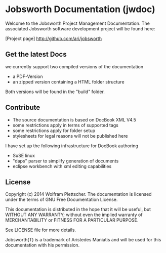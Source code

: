 Jobsworth Documentation (jwdoc)
===============================

Welcome to the Jobsworth Project Management Documentation.
The associated Jobsworth software development project will be found here:

[Project page]             http://github.com/ari/jobsworth


Get the latest Docs
-------------------

we currently support two compiled versions of the documentation

* a PDF-Version
* an zipped version containing a HTML folder structure
 
Both versions will be found in the "build" folder.

Contribute
----------

* The source documentation is based on DocBook XML V4.5
* some restrictions apply in terms of supported tags
* some restrictions apply for folder setup
* stylesheets for legal reasons will not be published here

I have set up the following infrastructure for DocBook authoring

* SuSE linux
* "daps" parser to simplify generation of documents
* eclipse workbench with xml editing capabilities

License
-------

Copyright (c) 2014 Wolfram Plettscher. The documentation is licensed under the terms of GNU Free Documentation License.

This documentation is distributed in the hope that it will be useful, but WITHOUT ANY WARRANTY; without even the implied warranty of MERCHANTABILITY or FITNESS FOR A PARTICULAR PURPOSE.

See LICENSE file for more details.


Jobsworth(T) is a trademark of Aristedes Maniatis and will be used for this documentation with his permission. 
